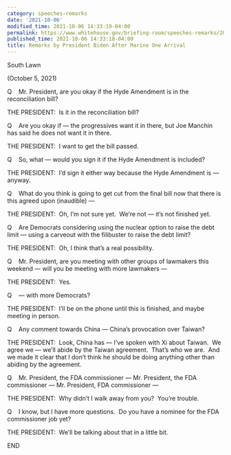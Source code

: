 ```yaml
---
category: speeches-remarks
date: '2021-10-06'
modified_time: 2021-10-06 14:33:19-04:00
permalink: https://www.whitehouse.gov/briefing-room/speeches-remarks/2021/10/06/remarks-by-president-biden-after-marine-one-arrival-6/
published_time: 2021-10-06 14:33:18-04:00
title: Remarks by President Biden After Marine One Arrival
---
```

 
South Lawn

(October 5, 2021)

Q    Mr. President, are you okay if the Hyde Amendment is in the
reconciliation bill?

THE PRESIDENT:  Is it in the reconciliation bill?

Q    Are you okay if — the progressives want it in there, but Joe
Manchin has said he does not want it in there.

THE PRESIDENT:  I want to get the bill passed.

Q    So, what — would you sign it if the Hyde Amendment is included?

THE PRESIDENT:  I’d sign it either way because the Hyde Amendment is —
anyway.

Q    What do you think is going to get cut from the final bill now that
there is this agreed upon (inaudible) —

THE PRESIDENT:  Oh, I’m not sure yet.  We’re not — it’s not finished
yet.

Q    Are Democrats considering using the nuclear option to raise the
debt limit — using a carveout with the filibuster to raise the debt
limit? 

THE PRESIDENT:  Oh, I think that’s a real possibility. 

Q    Mr. President, are you meeting with other groups of lawmakers this
weekend — will you be meeting with more lawmakers —

THE PRESIDENT:  Yes.

Q    — with more Democrats? 

THE PRESIDENT:  I’ll be on the phone until this is finished, and maybe
meeting in person. 

Q    Any comment towards China — China’s provocation over Taiwan?

THE PRESIDENT:  Look, China has — I’ve spoken with Xi about Taiwan.  We
agree we — we’ll abide by the Taiwan agreement.  That’s who we are.  And
we made it clear that I don’t think he should be doing anything other
than abiding by the agreement. 

Q    Mr. President, the FDA commissioner — Mr. President, the FDA
commissioner — Mr. President, FDA commissioner —

THE PRESIDENT:  Why didn’t I walk away from you?  You’re trouble.

Q    I know, but I have more questions.  Do you have a nominee for the
FDA commissioner job yet? 

THE PRESIDENT:  We’ll be talking about that in a little bit. 

END

